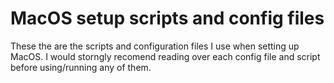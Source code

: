 # MacOS setup scripts and config files

These the are the scripts and configuration files I use when setting up MacOS. I would storngly recomend reading over each config file and script before using/running any of them. 
